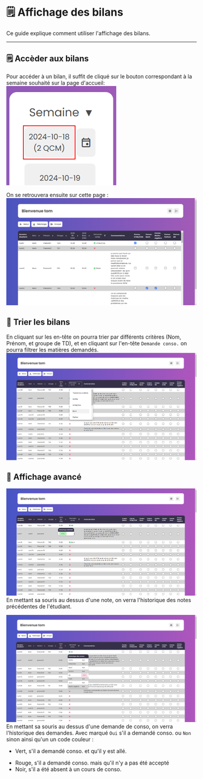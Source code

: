# 🗒️ Affichage des bilans
Ce guide explique comment utiliser l'affichage des bilans.

---
## 🗒️ Accèder aux bilans
Pour accéder à un bilan, il suffit de cliqué sur le bouton correspondant à la semaine souhaité sur la page d'accueil:  
![alt text](images/bilan_0.png)  

On se retrouvera ensuite sur cette page :
![alt text](images/manage_1.png)  

## 🔎 Trier les bilans
En cliquant sur les en-tête on pourra trier par différents critères (Nom, Prénom, et groupe de TD), et en cliquant sur l'en-tête ```Demande conso.``` on pourra filtrer les matières demandés.
![alt text](images/bilan_1.png)  

## 🧐 Affichage avancé
![alt text](images/bilan_2.png)
En mettant sa souris au dessus d'une note, on verra l'historique des notes précédentes de l'étudiant.

![alt text](images/bilan_3.png)  
En mettant sa souris au dessus d'une demande de conso, on verra l'historique des demandes. Avec marqué ```Oui``` s'il a demandé conso. ou ```Non``` sinon ainsi qu'un un code couleur :  

- Vert, s'il a demandé conso. et qu'il y est allé.  
* Rouge, s'il a demandé conso. mais qu'il n'y a pas été accepté  
* Noir, s'il a été absent à un cours de conso.  
